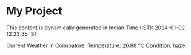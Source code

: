 # My Project

This content is dynamically generated in Indian Time (IST): 2024-01-02 12:23:35 IST


Current Weather in Coimbatore:
Temperature: 26.88 °C
Condition: haze
